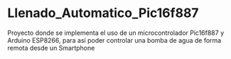 # Llenado_Automatico_Pic16f887
Proyecto donde se implementa el uso de un microcontrolador Pic16f887 y Arduino ESP8266, para así poder controlar una bomba de agua de forma remota desde un Smartphone
